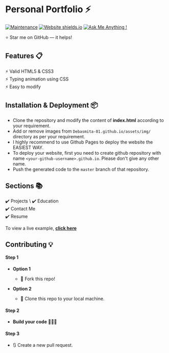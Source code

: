 
# Personal Portfolio ⚡️ 





[![Maintenance](https://img.shields.io/badge/maintained-yes-green.svg)](https://github.com/Debasmita-01/Debasmita-01.github.io/commits/master)
[![Website shields.io](https://img.shields.io/badge/website-up-yellow)](http://Debasmita-01.github.io/)
[![Ask Me Anything !](https://img.shields.io/badge/ask%20me-linkedin-1abc9c.svg)](https://www.linkedin.com/in/debasmita-das-8073901a9/)




:star: Star me on GitHub — it helps!

## Features 📋
<!--⚡️ Fully Responsive -->
⚡️ Valid HTML5 & CSS3\
⚡️ Typing animation using CSS \
⚡️ Easy to modify

## Installation & Deployment 📦
- Clone the repository and modify the content of <b>index.html</b> according to your requirement.
- Add or remove images from `Debasmita-01.github.io/assets/img/` directory as per your requirement.
- I highly recommend to use Github Pages to deploy the website the EASIEST WAY.
- To deploy your website, first you need to create github repository with name `<your-github-username>.github.io`. Please don't give any other name.
- Push the generated code to the `master` branch of that repository.

## Sections 📚
<!--✔️ About me\
✔️ Experience\ -->
✔️ Projects \ <!--✔️ Skills \ -->
✔️ Education\
✔️ Contact Me\
✔️ Resume

To view a live example, **[click here](https://Debasmita-01.github.io/)**


## Contributing 💡
#### Step 1

- **Option 1**
    - 🍴 Fork this repo!

- **Option 2**
    - 👯 Clone this repo to your local machine.


#### Step 2

- **Build your code** 🔨🔨🔨

#### Step 3

- 🔃 Create a new pull request.
